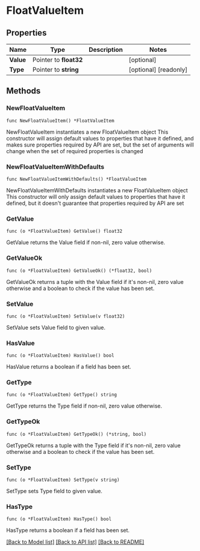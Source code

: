 # FloatValueItem

## Properties

Name | Type | Description | Notes
------------ | ------------- | ------------- | -------------
**Value** | Pointer to **float32** |  | [optional] 
**Type** | Pointer to **string** |  | [optional] [readonly] 

## Methods

### NewFloatValueItem

`func NewFloatValueItem() *FloatValueItem`

NewFloatValueItem instantiates a new FloatValueItem object
This constructor will assign default values to properties that have it defined,
and makes sure properties required by API are set, but the set of arguments
will change when the set of required properties is changed

### NewFloatValueItemWithDefaults

`func NewFloatValueItemWithDefaults() *FloatValueItem`

NewFloatValueItemWithDefaults instantiates a new FloatValueItem object
This constructor will only assign default values to properties that have it defined,
but it doesn't guarantee that properties required by API are set

### GetValue

`func (o *FloatValueItem) GetValue() float32`

GetValue returns the Value field if non-nil, zero value otherwise.

### GetValueOk

`func (o *FloatValueItem) GetValueOk() (*float32, bool)`

GetValueOk returns a tuple with the Value field if it's non-nil, zero value otherwise
and a boolean to check if the value has been set.

### SetValue

`func (o *FloatValueItem) SetValue(v float32)`

SetValue sets Value field to given value.

### HasValue

`func (o *FloatValueItem) HasValue() bool`

HasValue returns a boolean if a field has been set.

### GetType

`func (o *FloatValueItem) GetType() string`

GetType returns the Type field if non-nil, zero value otherwise.

### GetTypeOk

`func (o *FloatValueItem) GetTypeOk() (*string, bool)`

GetTypeOk returns a tuple with the Type field if it's non-nil, zero value otherwise
and a boolean to check if the value has been set.

### SetType

`func (o *FloatValueItem) SetType(v string)`

SetType sets Type field to given value.

### HasType

`func (o *FloatValueItem) HasType() bool`

HasType returns a boolean if a field has been set.


[[Back to Model list]](../README.md#documentation-for-models) [[Back to API list]](../README.md#documentation-for-api-endpoints) [[Back to README]](../README.md)


